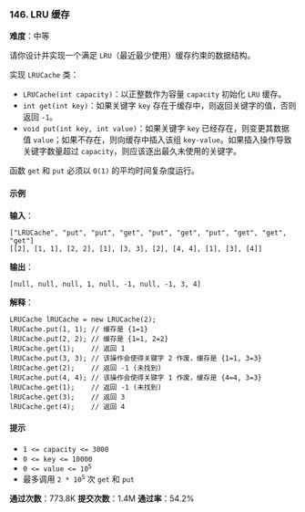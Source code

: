 ### 146. LRU 缓存
**难度**：中等

请你设计并实现一个满足 <code>LRU</code>（最近最少使用）缓存约束的数据结构。

实现 <code>LRUCache</code> 类：
- <code>LRUCache(int capacity)</code>：以正整数作为容量 <code>capacity</code> 初始化 <code>LRU</code> 缓存。
- <code>int get(int key)</code>：如果关键字 <code>key</code> 存在于缓存中，则返回关键字的值，否则返回 <code>-1</code>。
- <code>void put(int key, int value)</code>：如果关键字 <code>key</code> 已经存在，则变更其数据值 <code>value</code>；如果不存在，则向缓存中插入该组 <code>key-value</code>。如果插入操作导致关键字数量超过 <code>capacity</code>，则应该逐出最久未使用的关键字。

函数 <code>get</code> 和 <code>put</code> 必须以 <code>O(1)</code> 的平均时间复杂度运行。

#### 示例
**输入**：
```
["LRUCache", "put", "put", "get", "put", "get", "put", "get", "get", "get"]
[[2], [1, 1], [2, 2], [1], [3, 3], [2], [4, 4], [1], [3], [4]]
```
**输出**：
```
[null, null, null, 1, null, -1, null, -1, 3, 4]
```
**解释**：
```
LRUCache lRUCache = new LRUCache(2);
lRUCache.put(1, 1); // 缓存是 {1=1}
lRUCache.put(2, 2); // 缓存是 {1=1, 2=2}
lRUCache.get(1);    // 返回 1
lRUCache.put(3, 3); // 该操作会使得关键字 2 作废，缓存是 {1=1, 3=3}
lRUCache.get(2);    // 返回 -1 (未找到)
lRUCache.put(4, 4); // 该操作会使得关键字 1 作废，缓存是 {4=4, 3=3}
lRUCache.get(1);    // 返回 -1 (未找到)
lRUCache.get(3);    // 返回 3
lRUCache.get(4);    // 返回 4
```

#### 提示
- <code>1 <= capacity <= 3000</code>
- <code>0 <= key <= 10000</code>
- <code>0 <= value <= 10<sup>5</sup></code>
- 最多调用 <code>2 * 10<sup>5</sup></code> 次 <code>get</code> 和 <code>put</code>

**通过次数**：773.8K
**提交次数**：1.4M
**通过率**：54.2%